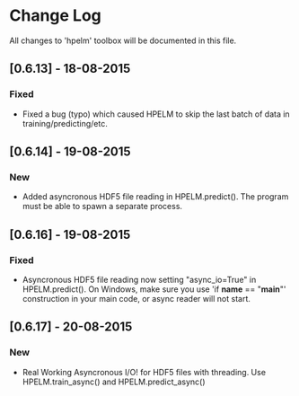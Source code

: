 # Change Log
All changes to 'hpelm' toolbox will be documented in this file.

## [0.6.13] - 18-08-2015
### Fixed
- Fixed a bug (typo) which caused HPELM to skip the last batch of data in training/predicting/etc.

## [0.6.14] - 19-08-2015
### New
- Added asyncronous HDF5 file reading in HPELM.predict(). The program must be able to spawn a separate process.

## [0.6.16] - 19-08-2015
### Fixed
- Asyncronous HDF5 file reading now setting "async_io=True" in HPELM.predict(). On Windows, make sure you use 'if __name__ == "__main__"' construction in your main code, or async reader will not start.

## [0.6.17] - 20-08-2015
### New
- Real Working Asyncronous I/O! for HDF5 files with threading. Use HPELM.train_async() and HPELM.predict_async() 
